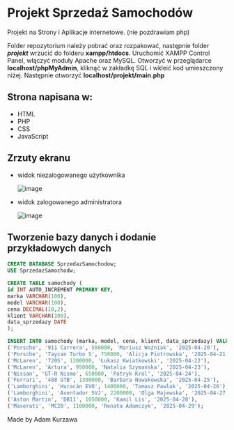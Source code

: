 # Projekt Sprzedaż Samochodów

Projekt na Strony i Aplikacje internetowe.   (nie pozdrawiam php)

Folder repozytorium należy pobrać oraz rozpakować, następnie folder ___projekt___ wrzucić do folderu __xampp/htdocs__. Uruchomić XAMPP Control Panel, włączyć moduły Apache oraz MySQL. Otworzyć w przeglądarce __localhost/phpMyAdmin__, kliknąć w zakładkę SQL i wkleić kod umieszczony niżej. Następnie otworzyć __localhost/projekt/main.php__ 

## Strona napisana w:
- HTML
- PHP
- CSS
- JavaScript

## Zrzuty ekranu
- widok niezalogowanego użytkownika

  ![image](https://github.com/user-attachments/assets/277219eb-fbbc-4616-aecb-0544cd7dd91c)
  
- widok zalogowanego administratora

  ![image](https://github.com/user-attachments/assets/61780abc-020b-4c39-88ce-950219b137ec)

## Tworzenie bazy danych i dodanie przykładowych danych

```sql
CREATE DATABASE SprzedazSamochodow;
USE SprzedazSamochodw;

CREATE TABLE samochody (
id INT AUTO_INCREMENT PRIMARY KEY,
marka VARCHAR(100),
model VARCHAR(100),
cena DECIMAL(10,2),
klient VARCHAR(100),
data_sprzedazy DATE
);

INSERT INTO samochody (marka, model, cena, klient, data_sprzedazy) VALUES
('Porsche', '911 Carrera', 580000, 'Mariusz Woźniak', '2025-04-20'),
('Porsche', 'Taycan Turbo S', 750000, 'Alicja Piotrowska', '2025-04-21'),
('McLaren', '720S', 1200000, 'Łukasz Kwiatkowski', '2025-04-22'),
('McLaren', 'Artura', 950000, 'Natalia Szymańska', '2025-04-23'),
('Nissan', 'GT-R Nismo', 650000, 'Patryk Król', '2025-04-24'),
('Ferrari', '488 GTB', 1300000, 'Barbara Nowakowska', '2025-04-25'),
('Lamborghini', 'Huracán EVO', 1400000, 'Tomasz Pawlak', '2025-04-26'),
('Lamborghini', 'Aventador SVJ', 2200000, 'Olga Majewska', '2025-04-27'),
('Aston Martin', 'DB11', 1050000, 'Kamil Lis', '2025-04-28'),
('Maserati', 'MC20', 1100000, 'Renata Adamczyk', '2025-04-29');

```

Made by Adam Kurzawa
